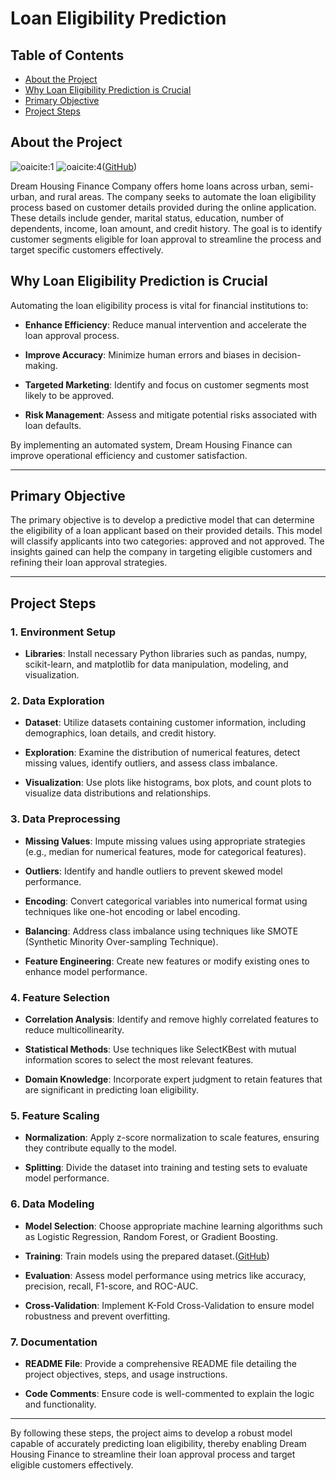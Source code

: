 # Loan Eligibility Prediction

## Table of Contents

* [About the Project](#about-project)
* [Why Loan Eligibility Prediction is Crucial](#why-loan-eligibility-prediction-is-crucial)
* [Primary Objective](#primary-objective)
* [Project Steps](#project-steps)


## About the Project

![oaicite:1](https://img.shields.io/badge/jupyter-%23FA0F00.svg?style=for-the-badge\&logo=jupyter\&logoColor=white)
![oaicite:4](https://img.shields.io/badge/python-3670A0?style=for-the-badge\&logo=python\&logoColor=ffdd54)([GitHub][1])

Dream Housing Finance Company offers home loans across urban, semi-urban, and rural areas. The company seeks to automate the loan eligibility process based on customer details provided during the online application. These details include gender, marital status, education, number of dependents, income, loan amount, and credit history. The goal is to identify customer segments eligible for loan approval to streamline the process and target specific customers effectively.


## Why Loan Eligibility Prediction is Crucial

Automating the loan eligibility process is vital for financial institutions to:

* **Enhance Efficiency**: Reduce manual intervention and accelerate the loan approval process.

* **Improve Accuracy**: Minimize human errors and biases in decision-making.

* **Targeted Marketing**: Identify and focus on customer segments most likely to be approved.

* **Risk Management**: Assess and mitigate potential risks associated with loan defaults.

By implementing an automated system, Dream Housing Finance can improve operational efficiency and customer satisfaction.

---

## Primary Objective

The primary objective is to develop a predictive model that can determine the eligibility of a loan applicant based on their provided details. This model will classify applicants into two categories: approved and not approved. The insights gained can help the company in targeting eligible customers and refining their loan approval strategies.

---

## Project Steps

### 1. Environment Setup

* **Libraries**: Install necessary Python libraries such as pandas, numpy, scikit-learn, and matplotlib for data manipulation, modeling, and visualization.

### 2. Data Exploration

* **Dataset**: Utilize datasets containing customer information, including demographics, loan details, and credit history.

* **Exploration**: Examine the distribution of numerical features, detect missing values, identify outliers, and assess class imbalance.

* **Visualization**: Use plots like histograms, box plots, and count plots to visualize data distributions and relationships.

### 3. Data Preprocessing

* **Missing Values**: Impute missing values using appropriate strategies (e.g., median for numerical features, mode for categorical features).

* **Outliers**: Identify and handle outliers to prevent skewed model performance.

* **Encoding**: Convert categorical variables into numerical format using techniques like one-hot encoding or label encoding.

* **Balancing**: Address class imbalance using techniques like SMOTE (Synthetic Minority Over-sampling Technique).

* **Feature Engineering**: Create new features or modify existing ones to enhance model performance.

### 4. Feature Selection

* **Correlation Analysis**: Identify and remove highly correlated features to reduce multicollinearity.

* **Statistical Methods**: Use techniques like SelectKBest with mutual information scores to select the most relevant features.

* **Domain Knowledge**: Incorporate expert judgment to retain features that are significant in predicting loan eligibility.

### 5. Feature Scaling

* **Normalization**: Apply z-score normalization to scale features, ensuring they contribute equally to the model.

* **Splitting**: Divide the dataset into training and testing sets to evaluate model performance.

### 6. Data Modeling

* **Model Selection**: Choose appropriate machine learning algorithms such as Logistic Regression, Random Forest, or Gradient Boosting.

* **Training**: Train models using the prepared dataset.([GitHub][2])

* **Evaluation**: Assess model performance using metrics like accuracy, precision, recall, F1-score, and ROC-AUC.

* **Cross-Validation**: Implement K-Fold Cross-Validation to ensure model robustness and prevent overfitting.

### 7. Documentation

* **README File**: Provide a comprehensive README file detailing the project objectives, steps, and usage instructions.

* **Code Comments**: Ensure code is well-commented to explain the logic and functionality.

---

By following these steps, the project aims to develop a robust model capable of accurately predicting loan eligibility, thereby enabling Dream Housing Finance to streamline their loan approval process and target eligible customers effectively.

[1]: https://github.com/Ash-180/Loan-Prediction?utm_source=chatgpt.com "GitHub - Ash-180/Loan-Prediction: Dream Housing Finance company offers home loans to customers. The company takes into account personal information(demographic variables, historical loan status or economic variables) to either approve or deny the loan request for a particular amount and term."
[2]: https://github.com/Rishikeshrajrxl/Predict-Loan-Eligibility-for-Dream-Housing-Finance-company?utm_source=chatgpt.com "GitHub - Rishikeshrajrxl/Predict-Loan-Eligibility-for-Dream-Housing-Finance-company: Loan Prediction Analytics vidhya Hackathons. Predict Loan Eligibility for Dream Housing Finance company.Company wants to automate the loan eligibility process (real time) based on customer detail provided while filling online application form. Used Machine Learning model to Achieve maximum Accuracy."

